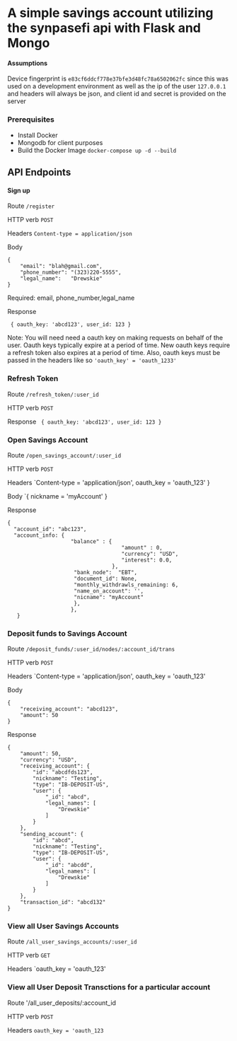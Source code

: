 # A simple savings account utilizing the synpasefi api with Flask and Mongo

#### Assumptions

Device fingerprint is `e83cf6ddcf778e37bfe3d48fc78a6502062fc` since this was used on a development environment as well as the ip of the user `127.0.0.1` and headers will always be json, and client id and secret is provided on the server


### Prerequisites  

* Install Docker
* Mongodb for client purposes
* Build the Docker Image `docker-compose up -d --build`


## API Endpoints

#### Sign up

Route `/register` 

HTTP verb `POST`

Headers `Content-type = application/json`

Body

```
{
	"email": "blah@gmail.com",
	"phone_number": "(323)220-5555",
	"legal_name":	"Drewskie"
}
```

Required: email, phone_number,legal_name

Response 


` { oauth_key: 'abcd123', user_id: 123 }`

Note: You will need need a oauth key on making requests on behalf of the user. Oauth keys typically expire at a period of time. New oauth keys require a refresh token also expires at a period of time. 
Also, oauth keys must be passed in the headers like so `'oauth_key' = 'oauth_1233'`

### Refresh Token

Route `/refresh_token/:user_id`

HTTP verb `POST`


Response ` { oauth_key: 'abcd123', user_id: 123 }`

### Open Savings Account

Route `/open_savings_account/:user_id`

HTTP verb `POST`

Headers `Content-type = 'application/json', oauth_key = 'oauth_123' }

Body `{ nickname = 'myAccount' }

Response

```
{
  "account_id": "abc123",
  "account_info: {
                    "balance" : {
                                    "amount" : 0,
                                    "currency": "USD",
                                    "interest": 0.0,
                                 },
                     "bank_node":  "EBT",
                     "document_id": None,
                     "monthly_withdrawls_remaining: 6,
                     "name_on_account": '',
                     "nicname": "myAccount"
                     },
                    },
   }
```

### Deposit funds to Savings Account

Route `/deposit_funds/:user_id/nodes/:account_id/trans`

HTTP verb `POST`

Headers `Content-type = 'application/json', oauth_key = 'oauth_123'

Body 
```
{
	"receiving_account": "abcd123",
	"amount": 50
}
```

Response

```
{
    "amount": 50,
    "currency": "USD",
    "receiving_account": {
        "id": "abcdfds123",
        "nickname": "Testing",
        "type": "IB-DEPOSIT-US",
        "user": {
            "_id": "abcd",
            "legal_names": [
                "Drewskie"
            ]
        }
    },
    "sending_account": {
        "id": "abcd",
        "nickname": "Testing",
        "type": "IB-DEPOSIT-US",
        "user": {
            "_id": "abcdd",
            "legal_names": [
                "Drewskie"
            ]
        }
    },
    "transaction_id": "abcd132"
}
```


### View all User Savings Accounts 

Route `/all_user_savings_accounts/:user_id`

HTTP verb `GET`

Headers `oauth_key = 'oauth_123'


### View all User Deposit Transctions for a particular account

Route '/all_user_deposits/:account_id

HTTP verb `POST`

Headers `oauth_key = 'oauth_123`


